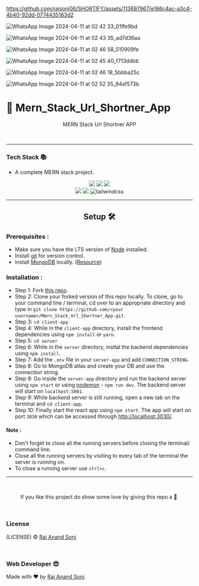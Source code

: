 
https://github.com/rajsoni06/SHORTIFY/assets/113697967/e186c4ac-a3c4-4b40-92dd-0774435183d2

![WhatsApp Image 2024-04-11 at 02 42 33_01ffe9bd](https://github.com/rajsoni06/SHORTIFY/assets/113697967/2af0e739-c8a7-4e01-8be6-02fa92634d9c)

![WhatsApp Image 2024-04-11 at 02 43 35_ad7d36aa](https://github.com/rajsoni06/SHORTIFY/assets/113697967/90fde5a9-443e-438f-ba28-a35cc37ba435)

![WhatsApp Image 2024-04-11 at 02 46 58_510909fe](https://github.com/rajsoni06/SHORTIFY/assets/113697967/3d039b73-b49a-45fb-9807-c79e6e991db2)

![WhatsApp Image 2024-04-11 at 02 45 40_f713ddbb](https://github.com/rajsoni06/SHORTIFY/assets/113697967/bdb136ea-d5d2-4367-8ed2-88cdb5e48c43)

![WhatsApp Image 2024-04-11 at 02 46 18_5bbba25c](https://github.com/rajsoni06/SHORTIFY/assets/113697967/85868b07-e826-4257-9d92-69033e88d2b4)

![WhatsApp Image 2024-04-11 at 02 52 35_94af573b](https://github.com/rajsoni06/SHORTIFY/assets/113697967/093e9a67-3d80-4f75-a610-ff3b5d56e9c3)


# 🔗 Mern_Stack_Url_Shortner_App

  <p align="center">MERN Stack Url Shortner APP</p>  
  <br>
    
---
  
### Tech Stack 📚

- A complete MERN stack project.

<p align="center">
     <img atl="MongoDB" src="https://img.shields.io/badge/-Mongodb-green?logo=mongodb&style=for-the-badge&logoColor=white">
     <img atl="ExpressJS" src="https://img.shields.io/badge/express.js-%23404d59.svg?style=for-the-badge&logo=express&logoColor=%2361DAFB">
     <img atl="React" src="https://img.shields.io/badge/-react-black?logo=react&style=for-the-badge">
     <br />
     <img atl="NodeJS" src="https://img.shields.io/badge/node.js-%2343853D.svg?style=for-the-badge&logo=node-dot-js&logoColor=white">
     <img atl="Mongoose" src="https://img.shields.io/badge/-Mongoose-brown?logo=mongoose&style=for-the-badge&logoColor=white">
     <img alt="tailwindcss" src="https://img.shields.io/badge/-tailwind-yellow?logo=tailwindcss&style=for-the-badge">
    
</p>
  
---  

<h2 align="center">Setup 🛠</h2>  
  
### Prerequisites :  
  
- Make sure you have the LTS version of [Node](https://nodejs.org/) installed.
- Install [git](https://git-scm.com/downloads) for version control.
- Install [MongoDB](https://www.mongodb.com/try/download/community) locally. ([Resource](https://www.mongodb.com/docs/manual/administration/install-community/))

### Installation :

- Step 1: Fork [this repo](https://github.com/rajsoni06/SHORTIFY/tree/master).
- Step 2: Clone your forked version of this repo locally. To clone, go to your command line / terminal, cd over to an appropriate directory and type in `git clone https://github.com/<your username>/Mern_Stack_Url_Shortner_App.git`.
- Step 3: `cd client-app`
- Step 4: While in the `client-app` directory, install the frontend dependencies using `npm install` or `yarn`.
- Step 5: `cd server`
- Step 6: While in the `server` directory, instlal the backend dependencies using `npm install`.
- Step 7: Add the `.env` file in your `server-app` and add `CONNECTION_STRING`.
- Step 8: Go to MongoDB atlas and create your DB and use the connection string.
- Step 9: Go inside the `server-app` directory and run the backend server using `npm start` or using [nodemon](https://www.npmjs.com/package/nodemon) - `npm run dev`. The backend server will start on `localhost:5001`.
- Step 9: While backend server is still running, open a new tab on the terminal and `cd client-app`.
- Step 10: Finally start the react app using `npm start`. The app will start on port `3030` which can be accessed through <http://localhost:3030/>.

#### Note :

- Don't forget to close all the running servers before closing the terminal/ command line.
- Close all the running servers by visiting to every tab of the terminal the server is running on.
- To close a running server use `ctrl+c`.

---

<br> 

<p align='center'>If you like this project do show some love by giving this repo a 🌟.</p>
  
<br>

### License

(LICENSE) © [Raj Anand Soni](https://github.com/rajsoni06)

<br>

### Web Developer 😎

Made with ❤ by [Raj Anand Soni](https://github.com/rajsoni06).
